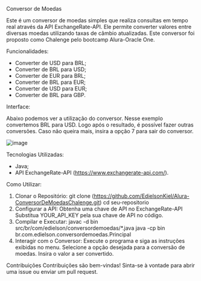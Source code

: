 Conversor de Moedas

Este é um conversor de moedas simples que realiza consultas em tempo real através da API ExchangeRate-API. Ele permite converter valores entre diversas moedas utilizando taxas de câmbio atualizadas.
Este conversor foi proposto como Chalenge pelo bootcamp Alura-Oracle One.

Funcionalidades:

- Converter de USD para BRL;
- Converter de BRL para USD;
- Converter de EUR para BRL;
- Converter de BRL para EUR;
- Converter de USD para EUR;
- Converter de BRL para GBP.

Interface:

Abaixo podemos ver a utilização do conversor. Nesse exemplo convertemos BRL para USD. Logo após o resultado, é possível fazer outras conversões. Caso não queira mais, insira a opção 7 para sair do conversor.

![image](https://github.com/user-attachments/assets/992bf03a-2004-4012-8f0a-870108c42b7a)

Tecnologias Utilizadas:

- Java;
- API ExchangeRate-API (https://www.exchangerate-api.com/).
  
Como Utilizar:

1. Clonar o Repositório:
    git clone (https://github.com/EdielsonKiel/Alura-ConversorDeMoedasChalenge.git)
    cd seu-repositorio
2. Configurar a API:
    Obtenha uma chave de API no ExchangeRate-API
    Substitua YOUR_API_KEY pela sua chave de API no código.
3. Compilar e Executar:
    javac -d bin src/br/com/edielson/conversordemoedas/*.java
    java -cp bin br.com.edielson.conversordemoedas.Principal
4. Interagir com o Conversor:
    Execute o programa e siga as instruções exibidas no menu.
    Selecione a opção desejada para a conversão de moedas.
    Insira o valor a ser convertido.

Contribuições
Contribuições são bem-vindas! Sinta-se à vontade para abrir uma issue ou enviar um pull request.
